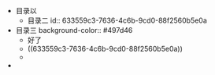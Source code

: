 - 目录以
	- 目录二
	  id:: 633559c3-7636-4c6b-9cd0-88f2560b5e0a
- 目录三
  background-color:: #497d46
	- 好了
	- ((633559c3-7636-4c6b-9cd0-88f2560b5e0a))
	-
-